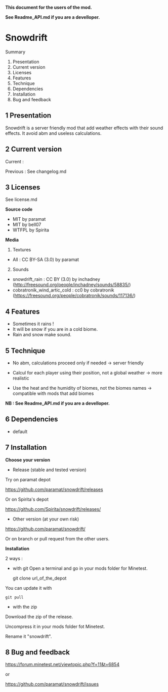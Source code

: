 **This document for the users of the mod.**

**See Readme_API.md if you are a develloper.**

# Snowdrift

Summary
1. Presentation
2. Current version
3. Licenses
4. Features
5. Technique
6. Dependencies
7. Installation
8. Bug and feedback


## 1 Presentation

Snowdrift is a server friendly mod that add weather effects with their sound effects.
It avoid abm and useless calculations.


## 2 Current version

Current : 

Previous : See changelog.md


## 3 Licenses
See license.md

**Source code**
- MIT by paramat
- MIT by bell07
- WTFPL by Spirita

**Media**
1. Textures
- All : CC BY-SA (3.0) by paramat

2. Sounds
  - snowdrift_rain : CC BY (3.0) by inchadney (http://freesound.org/people/inchadney/sounds/58835/)
  - cobratronik_wind_artic_cold : cc0 by cobratronik (https://freesound.org/people/cobratronik/sounds/117136/)


## 4 Features

- Sometimes it rains !
- It will be snow if you are in a cold biome.
- Rain and snow make sound.


## 5 Technique

- No abm, calculations proceed only if needed
-> server friendly

- Calcul for each player using their position, not a global weather
-> more realistic

- Use the heat and the humidity of biomes, not the biomes names
-> compatible with mods that add biomes

**NB : See Readme_API.md if you are a develloper.**


## 6 Dependencies

- default


## 7 Installation

**Choose your version**

 - Release (stable and tested version)
 
Try on paramat depot

https://github.com/paramat/snowdrift/releases

Or on Spirita's depot

https://github.com/Spirita/snowdrift/releases/

 - Other version (at your own risk)
 
https://github.com/paramat/snowdrift/

Or on branch or pull request from the other users.

**Installation**

2 ways :
 - with git
Open a terminal and go in your mods folder for Minetest.

    git clone url_of_the_depot

You can update it with

    git pull

 - with the zip
 
Download the zip of the release.

Uncompress it in your mods folder fot Minetest.

Rename it "snowdrift".


## 8 Bug and feedback

https://forum.minetest.net/viewtopic.php?f=11&t=6854

or

https://github.com/paramat/snowdrift/issues


